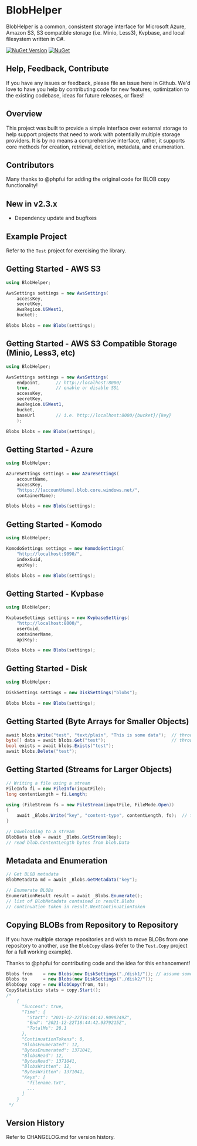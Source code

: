 # BlobHelper

BlobHelper is a common, consistent storage interface for Microsoft Azure, Amazon S3, S3 compatible storage (i.e. Minio, Less3), Kvpbase, and local filesystem written in C#.

[![NuGet Version](https://img.shields.io/nuget/v/BlobHelper.svg?style=flat)](https://www.nuget.org/packages/BlobHelper/) [![NuGet](https://img.shields.io/nuget/dt/BlobHelper.svg)](https://www.nuget.org/packages/BlobHelper) 

## Help, Feedback, Contribute

If you have any issues or feedback, please file an issue here in Github. We'd love to have you help by contributing code for new features, optimization to the existing codebase, ideas for future releases, or fixes!

## Overview

This project was built to provide a simple interface over external storage to help support projects that need to work with potentially multiple storage providers.  It is by no means a comprehensive interface, rather, it supports core methods for creation, retrieval, deletion, metadata, and enumeration.

## Contributors

Many thanks to @phpfui for adding the original code for BLOB copy functionality!

## New in v2.3.x

- Dependency update and bugfixes

## Example Project

Refer to the ```Test``` project for exercising the library.

## Getting Started - AWS S3
```csharp
using BlobHelper;

AwsSettings settings = new AwsSettings(
	accessKey, 
	secretKey, 
	AwsRegion.USWest1,
	bucket);

Blobs blobs = new Blobs(settings); 
```

## Getting Started - AWS S3 Compatible Storage (Minio, Less3, etc)
```csharp
using BlobHelper;

AwsSettings settings = new AwsSettings(
	endpoint,      // http://localhost:8000/
	true,          // enable or disable SSL
	accessKey, 
	secretKey, 
	AwsRegion.USWest1,
	bucket,
	baseUrl        // i.e. http://localhost:8000/{bucket}/{key}
	);

Blobs blobs = new Blobs(settings); 
```

## Getting Started - Azure
```csharp
using BlobHelper;

AzureSettings settings = new AzureSettings(
	accountName, 
	accessKey, 
	"https://[accountName].blob.core.windows.net/", 
	containerName);

Blobs blobs = new Blobs(settings); 
```

## Getting Started - Komodo
```csharp
using BlobHelper;

KomodoSettings settings = new KomodoSettings(
	"http://localhost:9090/", 
	indexGuid, 
	apiKey);

Blobs blobs = new Blobs(settings); 
```

## Getting Started - Kvpbase
```csharp
using BlobHelper;

KvpbaseSettings settings = new KvpbaseSettings(
	"http://localhost:8000/", 
	userGuid, 
	containerName, 
	apiKey);

Blobs blobs = new Blobs(settings); 
```

## Getting Started - Disk
```csharp
using BlobHelper;

DiskSettings settings = new DiskSettings("blobs"); 

Blobs blobs = new Blobs(settings);
```

## Getting Started (Byte Arrays for Smaller Objects)
```csharp
await blobs.Write("test", "text/plain", "This is some data");  // throws IOException
byte[] data = await blobs.Get("test");                         // throws IOException
bool exists = await blobs.Exists("test");
await blobs.Delete("test");
```

## Getting Started (Streams for Larger Objects)
```csharp
// Writing a file using a stream
FileInfo fi = new FileInfo(inputFile);
long contentLength = fi.Length;

using (FileStream fs = new FileStream(inputFile, FileMode.Open))
{
    await _Blobs.Write("key", "content-type", contentLength, fs);  // throws IOException
}

// Downloading to a stream
BlobData blob = await _Blobs.GetStream(key);
// read blob.ContentLength bytes from blob.Data
```

## Metadata and Enumeration
```csharp
// Get BLOB metadata
BlobMetadata md = await _Blobs.GetMetadata("key");

// Enumerate BLOBs
EnumerationResult result = await _Blobs.Enumerate();
// list of BlobMetadata contained in result.Blobs
// continuation token in result.NextContinuationToken
```

## Copying BLOBs from Repository to Repository

If you have multiple storage repositories and wish to move BLOBs from one repository to another, use the ```BlobCopy``` class (refer to the ```Test.Copy``` project for a full working example).

Thanks to @phpfui for contributing code and the idea for this enhancement!

```csharp
Blobs from    = new Blobs(new DiskSettings("./disk1/")); // assume some files are here
Blobs to      = new Blobs(new DiskSettings("./disk2/"));
BlobCopy copy = new BlobCopy(from, to);
CopyStatistics stats = copy.Start();
/*
	{
	  "Success": true,
	  "Time": {
	    "Start": "2021-12-22T18:44:42.9098249Z",
	    "End": "2021-12-22T18:44:42.9379215Z",
	    "TotalMs": 28.1
	  },
	  "ContinuationTokens": 0,
	  "BlobsEnumerated": 12,
	  "BytesEnumerated": 1371041,
	  "BlobsRead": 12,
	  "BytesRead": 1371041,
	  "BlobsWritten": 12,
	  "BytesWritten": 1371041,
	  "Keys": [
	    "filename.txt",
	    ...
	  ]
	}
 */
```

## Version History

Refer to CHANGELOG.md for version history.
